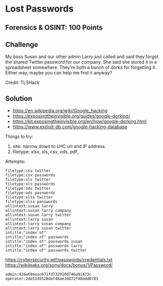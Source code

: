 # Lost Passwords

## Forensics & OSINT: 100 Points

## Challenge
My boss Susan and our other admin Larry just called and said they forgot the shared Twitter password for our company. She said she stored it in a spreadsheet somewhere. They’re both a bunch of dorks for forgetting it. Either way, maybe you can help me find it anyway?

Credit: TLSHack

## Solution

* https://en.wikipedia.org/wiki/Google_hacking
* https://exposingtheinvisible.org/guides/google-dorking/
* https://kit.exposingtheinvisible.org/en/how/google-dorking.html
* https://www.exploit-db.com/google-hacking-database

Things to try:
1. site: narrow down to LHC url and IP address. 
2. filetype: xlsx, xls, csv, ods, pdf, 

Attempts:
```
filetype:csv twitter
filetype:csv passwords
filetype:xls twitter
filetype:xls passwords
filetype:ods twitter
filetype:ods passwords
filetype:xlsx twitter
filetype:xlsx passwords
allintext:susan larry
allintext:susan larry company
allintext:susan larry twitter
allintext:larry susan
allintext:larry susan company
allintext:larry susan twitter
intitle:"index of"
intitle:"index of" passwords
intitle:"index of" passwords susan
intitle:"index of" passwords larry
intitle:"index of" passwords twitter
```

https://cybersecurity.wtf/passwords/credentials.txt
https://wikileaks.org/sony/docs/bonus/1/Password/

```
admin:416e69eeac071fd732910d746a91423c
operator:2de5145528daf46ae3d872f40add0783
```
